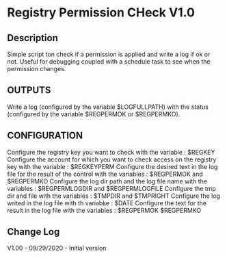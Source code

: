# Registry Permission CHeck V1.0                                                                                                                                   

## Description
Simple script ton check if a permission is applied and write a log if ok or not. Useful for debugging coupled with a schedule task to see when the permission changes.

## OUTPUTS
Write a log (configured by the variable $LOGFULLPATH) with the status (configured by the variable $REGPERMOK or $REGPERMKO).

## CONFIGURATION
Configure the registry key you want to check with the variable : $REGKEY
Configure the account for which you want to check access on the registry key with the variable : $REGKEYPERM
Configure the desired text in the log file for the result of the control with the variables : $REGPERMOK and $REGPERMKO
Configure the log dir path and the log file name with the variables : $REGPERMLOGDIR and $REGPERMLOGFILE
Configure the tmp dir and file with the variables : $TMPDIR and $TMPRIGHT
Configure the log writed in the log file with th variabke : $DATE
Configure the text for the result in the log file with the variables : $REGPERMOK $REGPERMKO

## Change Log 
V1.00 - 09/29/2020 - Initial version 
